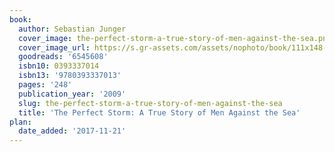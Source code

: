 ```yaml
---
book:
  author: Sebastian Junger
  cover_image: the-perfect-storm-a-true-story-of-men-against-the-sea.png
  cover_image_url: https://s.gr-assets.com/assets/nophoto/book/111x148-bcc042a9c91a29c1d680899eff700a03.png
  goodreads: '6545608'
  isbn10: 0393337014
  isbn13: '9780393337013'
  pages: '248'
  publication_year: '2009'
  slug: the-perfect-storm-a-true-story-of-men-against-the-sea
  title: 'The Perfect Storm: A True Story of Men Against the Sea'
plan:
  date_added: '2017-11-21'
---
```

